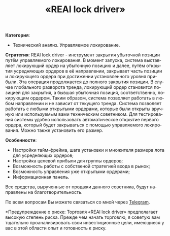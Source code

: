 ﻿---
layout: post-ea

group: Технический советник
title: «REAl lock driver»
meta: ехнический советник «REAl lock driver». Инструмент закрытия убыточной позиции путём управляемого локирования. Все средства, вырученные от продажи данного советника, будут направлены на благотворительность.
logo: real_lock_driver.svg
order: 5

category: ea

og: img/og-real-lock-driver.jpg

lang: ru
ref: real_lock_driver
---

**Категория**:
  - Технический анализ. Управляемое локирование.

**Стратегия**:
REAl lock driver - инструмент закрытия убыточной позиции путём управляемого локирования.
В момент запуска, система выставляет локирующий ордер на убыточную позицию и далее, путём открытия усредняющих ордеров в её направлении, закрывает часть позиции и локирующего ордера при достижении установленного уровня прибыли. Эта операция продолжается до полного закрытия позиции. В случае глобального разворота тренда, локирующий ордер становится позицией для закрытия, а бывшая убыточная позиция, соответственно, локирующим ордером. Таким образом, система позволяет работать в любом направлении и не зависит от текущего тренда.
Система позволяет работать с любыми открытыми ордерами, которые были открыты вручную или используемым вами техническим советником.
Для тестирования системы удобно использовать автоматическое открытие первого ордера, который будет закрываться с помощью управляемого локирования. Можно также установить его размер.

**Особенности**:
  - Настройки тайм-фрейма, шага установки и множителя размера лота для усредняющих ордеров;
  - Настройка целевой прибыли для группы ордеров;
  - Возможность работы с собственой стратегией входа в рынок;
  - Возможность управления уже открытыми ордерами;
  - Информационная панель.


Все средства, вырученные от продажи данного советника, будут направлены на благотворительность.

По всем вопросам Вы можете связаться со мной через <a href="https://t.me/chutkoy" target="_blank">Telegram</a>.

*Предупреждение о риске: Торговля «REAl lock driver» предполагает высокую степень риска. Прежде чем начать торговлю, я советую вам тщательно проанализировать свои инвестиционные цели, имеющиеся у вас в этой области опыт и готовность к риску.